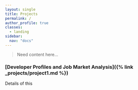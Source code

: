 ```yaml
---
layout: single
title: Projects
permalink: /
author_profile: true
classes:
  - landing
sidebar:
  nav: "docs"
---
```


> Need content here...

### [Developer Profiles and Job Market Analysis]({% link _projects/project1.md %})

Details of this